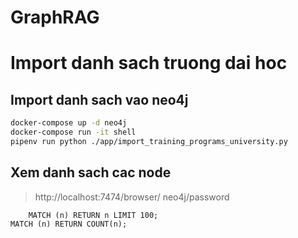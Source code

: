 # GraphRAG


# Import danh sach truong dai hoc

## Import danh sach vao neo4j

```sh
docker-compose up -d neo4j
docker-compose run -it shell
pipenv run python ./app/import_training_programs_university.py
```

## Xem danh sach cac node

> http://localhost:7474/browser/
> neo4j/password


```cyber
    MATCH (n) RETURN n LIMIT 100;
MATCH (n) RETURN COUNT(n);
```


